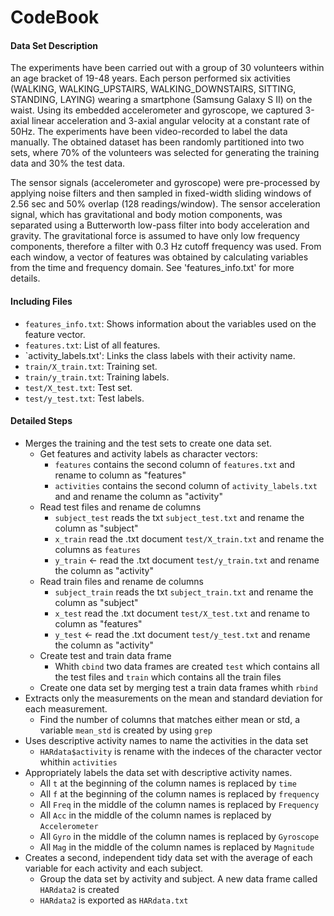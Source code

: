 # CodeBook 
#### Data Set Description
The experiments have been carried out with a group of 30 volunteers within an age bracket of 19-48 years. Each person performed six activities (WALKING, WALKING_UPSTAIRS, WALKING_DOWNSTAIRS, SITTING, STANDING, LAYING) wearing a smartphone (Samsung Galaxy S II) on the waist. Using its embedded accelerometer and gyroscope, we captured 3-axial linear acceleration and 3-axial angular velocity at a constant rate of 50Hz. The experiments have been video-recorded to label the data manually. The obtained dataset has been randomly partitioned into two sets, where 70% of the volunteers was selected for generating the training data and 30% the test data. 

The sensor signals (accelerometer and gyroscope) were pre-processed by applying noise filters and then sampled in fixed-width sliding windows of 2.56 sec and 50% overlap (128 readings/window). The sensor acceleration signal, which has gravitational and body motion components, was separated using a Butterworth low-pass filter into body acceleration and gravity. The gravitational force is assumed to have only low frequency components, therefore a filter with 0.3 Hz cutoff frequency was used. From each window, a vector of features was obtained by calculating variables from the time and frequency domain. See 'features_info.txt' for more details. 

#### Including Files
- `features_info.txt`: Shows information about the variables used on the feature vector.
- `features.txt`: List of all features.
- `activity_labels.txt': Links the class labels with their activity name.
- `train/X_train.txt`: Training set.
- `train/y_train.txt`: Training labels.
- `test/X_test.txt`: Test set.
- `test/y_test.txt`: Test labels.

#### Detailed Steps
* Merges the training and the test sets to create one data set.
  + Get features and activity labels as character vectors:
    - `features` contains the second column of `features.txt` and rename to column as "features"
    - `activities` contains the second column of `activity_labels.txt` and  and rename the column as "activity"
  + Read test files and rename de columns
    - `subject_test` reads the txt `subject_test.txt` and rename the column as "subject"
    - `x_train` read the .txt document `test/X_train.txt` and rename the columns as `features`
    - `y_train` <- read the .txt document `test/y_train.txt` and rename the column as "activity"
  + Read train files and rename de columns
    - `subject_train` reads the txt `subject_train.txt` and rename the column as "subject"
    - `x_test` read the .txt document `test/X_test.txt` and rename to column as "features"
    - `y_test` <- read the .txt document `test/y_test.txt` and rename the column as "activity"
  + Create test and train data frame
    - Whith `cbind` two data frames are created `test` which contains all the test files and `train` which contains all the train files 
  + Create one data set by merging test a train data frames whith `rbind`
* Extracts only the measurements on the mean and standard deviation for each measurement.
  + Find the number of columns that matches either mean or std, a variable `mean_std` is created by using `grep`
* Uses descriptive activity names to name the activities in the data set
  + `HARdata$activity` is rename with the indeces of the character vector whithin `activities`
* Appropriately labels the data set with descriptive activity names.
  + All `t` at the beginning of the column names is replaced by `time`
  + All `f` at the beginning of the column names is replaced by `frequency`
  + All `Freq` in the  middle of the column names is replaced by `Frequency`
  + All `Acc` in the  middle of the column names is replaced by `Accelerometer`
  + All `Gyro` in the  middle of the column names is replaced by `Gyroscope`
  + All `Mag` in the  middle of the column names is replaced by `Magnitude`
* Creates a second, independent tidy data set with the average of each variable for each activity and each subject.
  + Group the data set by activity and subject. A new data frame called `HARdata2` is created
  + `HARdata2` is exported as `HARdata.txt`
